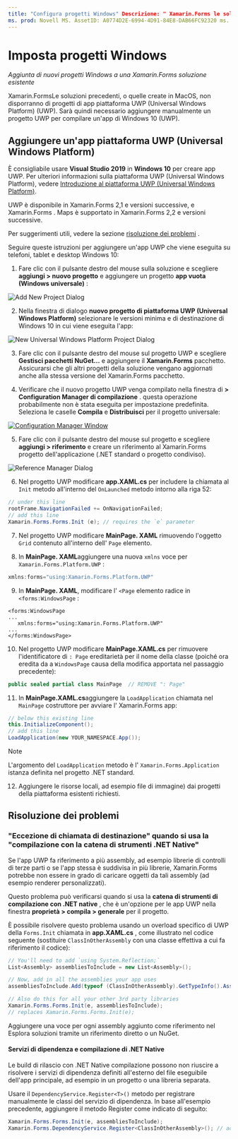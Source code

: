 ```yaml
---
title: "Configura progetti Windows" Descrizione: " Xamarin.Forms le soluzioni precedenti (o quelle create in MacOS) non disporranno di progetti di piattaforma UWP (Universal Windows Platform), quindi questo articolo spiega come aggiungere un nuovo progetto UWP a una Xamarin.Forms soluzione esistente".
ms. prod: Novell MS. AssetID: A0774D2E-6994-4D91-84E8-DAB66FC92320 ms. Technology: Novell-Forms Author: davidbritch ms. Author: dabritch ms. Date: 04/10/2018 no-loc: [ Xamarin.Forms , Xamarin.Essentials ]
---
```


# <a name="setup-windows-projects"></a>Imposta progetti Windows

_Aggiunta di nuovi progetti Windows a una Xamarin.Forms soluzione esistente_

Xamarin.FormsLe soluzioni precedenti, o quelle create in MacOS, non disporranno di progetti di app piattaforma UWP (Universal Windows Platform) (UWP). Sarà quindi necessario aggiungere manualmente un progetto UWP per compilare un'app di Windows 10 (UWP).

## <a name="add-a-universal-windows-platform-app"></a>Aggiungere un'app piattaforma UWP (Universal Windows Platform)

È consigliabile usare **Visual Studio 2019** in **Windows 10** per creare app UWP. Per ulteriori informazioni sulla piattaforma UWP (Universal Windows Platform), vedere [Introduzione al piattaforma UWP (Universal Windows Platform)](/windows/uwp/get-started/universal-application-platform-guide/).

UWP è disponibile in Xamarin.Forms 2,1 e versioni successive, e Xamarin.Forms . Maps è supportato in Xamarin.Forms 2,2 e versioni successive.

Per suggerimenti utili, vedere la sezione <a href="#troubleshooting">risoluzione dei problemi</a> .

Seguire queste istruzioni per aggiungere un'app UWP che viene eseguita su telefoni, tablet e desktop Windows 10:

 1. Fare clic con il pulsante destro del mouse sulla soluzione e scegliere **aggiungi > nuovo progetto** e aggiungere un progetto **app vuota (Windows universale)** :

  ![](universal-images/add-wu.png "Add New Project Dialog")

 2. Nella finestra di dialogo **nuovo progetto di piattaforma UWP (Universal Windows Platform)** selezionare le versioni minima e di destinazione di Windows 10 in cui viene eseguita l'app:

  ![](universal-images/target-version.png "New Universal Windows Platform Project Dialog")

 3. Fare clic con il pulsante destro del mouse sul progetto UWP e scegliere **Gestisci pacchetti NuGet...** e aggiungere il **Xamarin.Forms** pacchetto. Assicurarsi che gli altri progetti della soluzione vengano aggiornati anche alla stessa versione del Xamarin.Forms pacchetto.

 4. Verificare che il nuovo progetto UWP venga compilato nella finestra di **> Configuration Manager di compilazione** . questa operazione probabilmente non è stata eseguita per impostazione predefinita. Seleziona le caselle **Compila** e **Distribuisci** per il progetto universale:

  [![](universal-images/configuration-sml.png "Configuration Manager Window")](universal-images/configuration.png#lightbox "Configuration Manager Window")

 5. Fare clic con il pulsante destro del mouse sul progetto e scegliere **aggiungi > riferimento** e creare un riferimento al Xamarin.Forms progetto dell'applicazione (.NET standard o progetto condiviso).

  ![](universal-images/addref-sml.png "Reference Manager Dialog")

 6. Nel progetto UWP modificare **app.XAML.cs** per includere la chiamata al `Init` metodo all'interno del `OnLaunched` metodo intorno alla riga 52:

```csharp
// under this line
rootFrame.NavigationFailed += OnNavigationFailed;
// add this line
Xamarin.Forms.Forms.Init (e); // requires the `e` parameter
```

 7. Nel progetto UWP modificare **MainPage. XAML** rimuovendo l'oggetto `Grid` contenuto all'interno dell' `Page` elemento.

 8. In **MainPage. XAML**aggiungere una nuova `xmlns` voce per `Xamarin.Forms.Platform.UWP` :

```csharp
xmlns:forms="using:Xamarin.Forms.Platform.UWP"
```

 9. In **MainPage. XAML**, modificare l' `<Page` elemento radice in `<forms:WindowsPage` :

```xaml
<forms:WindowsPage
...
   xmlns:forms="using:Xamarin.Forms.Platform.UWP"
...
</forms:WindowsPage>
```

 10. Nel progetto UWP modificare **MainPage.XAML.cs** per rimuovere l'identificatore di `: Page` ereditarietà per il nome della classe (poiché ora eredita da a `WindowsPage` causa della modifica apportata nel passaggio precedente):

```csharp
public sealed partial class MainPage  // REMOVE ": Page"
```

 11. In **MainPage.XAML.cs**aggiungere la `LoadApplication` chiamata nel `MainPage` costruttore per avviare l' Xamarin.Forms app:

```csharp
// below this existing line
this.InitializeComponent();
// add this line
LoadApplication(new YOUR_NAMESPACE.App());
```

> [!NOTE]
> L'argomento del `LoadApplication` metodo è l' `Xamarin.Forms.Application` istanza definita nel progetto .NET standard.

<!--
11 . Double-click **Package.appxmanifest** to set these capabilities
  that are often required:

  Capabilities set:

  * Internet (Client)
  * Location
-->

12. Aggiungere le risorse locali, ad esempio file di immagine) dai progetti della piattaforma esistenti richiesti.

## <a name="troubleshooting"></a>Risoluzione dei problemi

### <a name="target-invocation-exception-when-using-compile-with-net-native-tool-chain"></a>"Eccezione di chiamata di destinazione" quando si usa la "compilazione con la catena di strumenti .NET Native"

Se l'app UWP fa riferimento a più assembly, ad esempio librerie di controlli di terze parti o se l'app stessa è suddivisa in più librerie, Xamarin.Forms potrebbe non essere in grado di caricare oggetti da tali assembly (ad esempio renderer personalizzati).

Questo problema può verificarsi quando si usa la **catena di strumenti di compilazione con .NET native** , che è un'opzione per le app UWP nella finestra **proprietà > compila > generale** per il progetto.

È possibile risolvere questo problema usando un overload specifico di UWP della `Forms.Init` chiamata in **app.XAML.cs** , come illustrato nel codice seguente (sostituire `ClassInOtherAssembly` con una classe effettiva a cui fa riferimento il codice):

```csharp
// You'll need to add `using System.Reflection;`
List<Assembly> assembliesToInclude = new List<Assembly>();

// Now, add in all the assemblies your app uses
assembliesToInclude.Add(typeof (ClassInOtherAssembly).GetTypeInfo().Assembly);

// Also do this for all your other 3rd party libraries
Xamarin.Forms.Forms.Init(e, assembliesToInclude);
// replaces Xamarin.Forms.Forms.Init(e);
```

Aggiungere una voce per ogni assembly aggiunto come riferimento nel Esplora soluzioni tramite un riferimento diretto o un NuGet.

#### <a name="dependency-services-and-net-native-compilation"></a>Servizi di dipendenza e compilazione di .NET Native

Le build di rilascio con .NET Native compilazione possono non riuscire a risolvere i servizi di dipendenza definiti all'esterno del file eseguibile dell'app principale, ad esempio in un progetto o una libreria separata.

Usare il `DependencyService.Register<T>()` metodo per registrare manualmente le classi del servizio di dipendenza. In base all'esempio precedente, aggiungere il metodo Register come indicato di seguito:

```csharp
Xamarin.Forms.Forms.Init(e, assembliesToInclude);
Xamarin.Forms.DependencyService.Register<ClassInOtherAssembly>(); // add this
```
